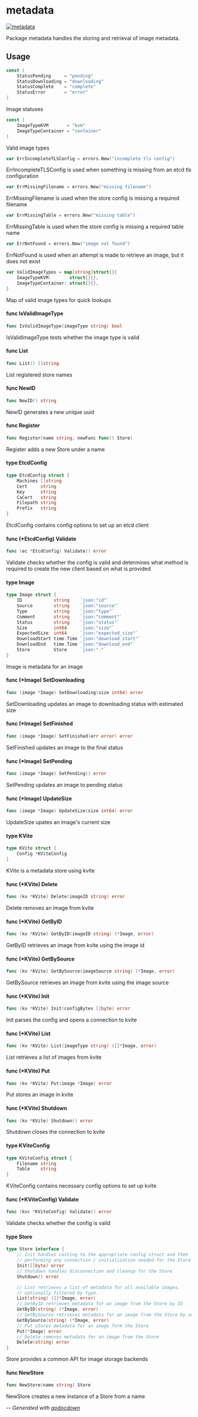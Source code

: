 # metadata

[![metadata](https://godoc.org/github.com/mistifyio/mistify-image-service/metadata?status.png)](https://godoc.org/github.com/mistifyio/mistify-image-service/metadata)

Package metadata handles the storing and retrieval of image metadata.

## Usage

```go
const (
	StatusPending     = "pending"
	StatusDownloading = "downloading"
	StatusComplete    = "complete"
	StatusError       = "error"
)
```
Image statuses

```go
const (
	ImageTypeKVM       = "kvm"
	ImageTypeContainer = "container"
)
```
Valid image types

```go
var ErrIncompleteTLSConfig = errors.New("incomplete tls config")
```
ErrIncompleteTLSConfig is used when something is missing from an etcd tls
configuration

```go
var ErrMissingFilename = errors.New("missing filename")
```
ErrMissingFilename is used when the store config is missing a required filename

```go
var ErrMissingTable = errors.New("missing table")
```
ErrMissingTable is used when the store config is missing a required table name

```go
var ErrNotFound = errors.New("image not found")
```
ErrNotFound is used when an attempt is made to retrieve an image, but it does
not exist

```go
var ValidImageTypes = map[string]struct{}{
	ImageTypeKVM:       struct{}{},
	ImageTypeContainer: struct{}{},
}
```
Map of valid image types for quick lookups

#### func  IsValidImageType

```go
func IsValidImageType(imageType string) bool
```
IsValidImageType tests whether the image type is valid

#### func  List

```go
func List() []string
```
List registered store names

#### func  NewID

```go
func NewID() string
```
NewID generates a new unique uuid

#### func  Register

```go
func Register(name string, newFunc func() Store)
```
Register adds a new Store under a name

#### type EtcdConfig

```go
type EtcdConfig struct {
	Machines []string
	Cert     string
	Key      string
	CaCert   string
	Filepath string
	Prefix   string
}
```

EtcdConfig contains config options to set up an etcd client

#### func (*EtcdConfig) Validate

```go
func (ec *EtcdConfig) Validate() error
```
Validate checks whether the config is valid and determines what method is
required to create the new client based on what is provided

#### type Image

```go
type Image struct {
	ID            string    `json:"id"`
	Source        string    `json:"source"`
	Type          string    `json:"type"`
	Comment       string    `json:"comment"`
	Status        string    `json:"status"`
	Size          int64     `json:"size"`
	ExpectedSize  int64     `json:"expected_size"`
	DownloadStart time.Time `json:"download_start"`
	DownloadEnd   time.Time `json:"download_end"`
	Store         Store     `json:"-"`
}
```

Image is metadata for an image

#### func (*Image) SetDownloading

```go
func (image *Image) SetDownloading(size int64) error
```
SetDownloading updates an image to downloading status with estimated size

#### func (*Image) SetFinished

```go
func (image *Image) SetFinished(err error) error
```
SetFinished updates an image to the final status

#### func (*Image) SetPending

```go
func (image *Image) SetPending() error
```
SetPending updates an image to pending status

#### func (*Image) UpdateSize

```go
func (image *Image) UpdateSize(size int64) error
```
UpdateSize upates an image's current size

#### type KVite

```go
type KVite struct {
	Config *KViteConfig
}
```

KVite is a metadata store using kvite

#### func (*KVite) Delete

```go
func (kv *KVite) Delete(imageID string) error
```
Delete removes an image from kvite

#### func (*KVite) GetByID

```go
func (kv *KVite) GetByID(imageID string) (*Image, error)
```
GetByID retrieves an image from kvite using the image id

#### func (*KVite) GetBySource

```go
func (kv *KVite) GetBySource(imageSource string) (*Image, error)
```
GetBySource retrieves an image from kvite using the image source

#### func (*KVite) Init

```go
func (kv *KVite) Init(configBytes []byte) error
```
Init parses the config and opens a connection to kvite

#### func (*KVite) List

```go
func (kv *KVite) List(imageType string) ([]*Image, error)
```
List retrieves a list of images from kvite

#### func (*KVite) Put

```go
func (kv *KVite) Put(image *Image) error
```
Put stores an image in kvite

#### func (*KVite) Shutdown

```go
func (kv *KVite) Shutdown() error
```
Shutdown closes the connection to kvite

#### type KViteConfig

```go
type KViteConfig struct {
	Filename string
	Table    string
}
```

KViteConfig contains necessary config options to set up kvite

#### func (*KViteConfig) Validate

```go
func (kvc *KViteConfig) Validate() error
```
Validate checks whether the config is valid

#### type Store

```go
type Store interface {
	// Init handles casting to the appropriate config struct and then
	// performing any connection / initialization needed for the Store
	Init([]byte) error
	// Shutdown handles disconnection and cleanup for the Store
	Shutdown() error

	// List retrieves a list of metadata for all available images,
	// optionally filtered by type.
	List(string) ([]*Image, error)
	// GetByID retrieves metadata for an image from the Store by ID
	GetByID(string) (*Image, error)
	// GetBySource retrieves metadata for an image from the Store by source
	GetBySource(string) (*Image, error)
	// Put stores metadata for an image form the Store
	Put(*Image) error
	// Delete removes metadata for an image from the Store
	Delete(string) error
}
```

Store provides a common API for image storage backends

#### func  NewStore

```go
func NewStore(name string) Store
```
NewStore creates a new instance of a Store from a name

--
*Generated with [godocdown](https://github.com/robertkrimen/godocdown)*
